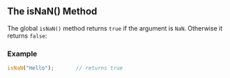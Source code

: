 

## The isNaN() Method

The global `isNaN()` method returns `true` if the argument is `NaN`. Otherwise it returns `false`:

### Example

```js
isNaN("Hello");       // returns true
```
